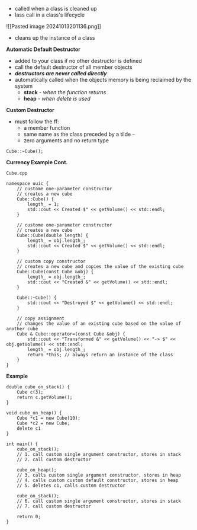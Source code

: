 - called when a class is cleaned up
- lass call in a class's lifecycle

![[Pasted image 20241013201136.png]]
- cleans up the instance of a class

**Automatic Default Destructor**
- added to your class if no other destructor is defined
- call the default destructor of all member objects
- ***destructors are never called directly***
- automatically called when the objects memory is being reclaimed by the system
	- **stack** *- when the function returns*
	- **heap** *- when delete is used*

**Custom Destructor**
- must follow the ff:
	- a member function
	- same name as the class preceded by a tilde `~`
	- zero arguments and no return type

```
Cube::~Cube();
```

**Currency Example Cont.**

`Cube.cpp`
```
namespace uuic {
	// custome one-parameter constructor
	// creates a new cube
	Cube::Cube() {
		length_ = 1;
		std::cout << Created $" << getVolume() << std::endl;
	}

	// custome one-parameter constructor
	// creates a new cube
	Cube::Cube(double length) {
		length_ = obj.length_;
		std::cout << Created $" << getVolume() << std::endl;
	}

	// custom copy constructor
	// creates a new cube and copies the value of the existing cube
	Cube::Cube(const Cube &obj) {
		length_ = obj.length_;
		std::cout << "Created &" << getVolume() << std::endl;
	}

	Cube::~Cube() {
		std::cout << "Destroyed $" << getVolume() << std::endl;
	}

	// copy assignment
	// changes the value of an existing cube based on the value of another cube
	Cube & Cube::operator=(const Cube &obj) { 
		std::cout << "Transformed &" << getVolume() << "-> $" << obj.getVolume() << std::endl;
		length_ = obj.length_;
		return *this; // always return an instance of the class
	}
}
```

**Example**
```
double cube_on_stack() {
	Cube c(3);
	return c.getVolume();
}

void cube_on_heap() {
	Cube *c1 = new Cube(10);
	Cube *c2 = new Cube;
	delete c1
}

int main() {
	cube_on_stack();
	// 1. call custom single argument constructor, stores in stack
	// 2. call custom destructor

	cube_on_heap();
	// 3. calls custom single argument constructor, stores in heap
	// 4. calls custom custom default constructor, stores in heap
	// 5. deletes c1, calls custom destructor

	cube_on_stack();
	// 6. call custom single argument constructor, stores in stack
	// 7. call custom destructor

	return 0;
}
```